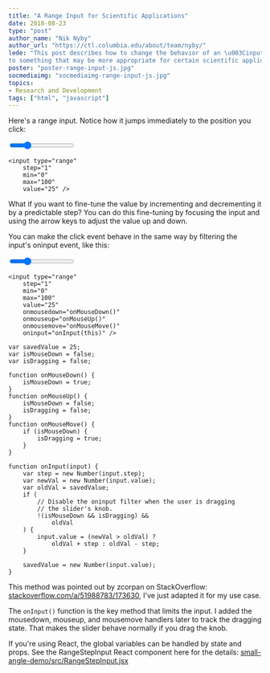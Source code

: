 ```yaml
---
title: "A Range Input for Scientific Applications"
date: 2018-08-23
type: "post"
author_name: "Nik Nyby"
author_url: "https://ctl.columbia.edu/about/team/nyby/"
lede: "This post describes how to change the behavior of an \u003Cinput type=range\u003E
to something that may be more appropriate for certain scientific applications."
poster: "poster-range-input-js.jpg"
socmediaimg: "socmediaimg-range-input-js.jpg"
topics:
- Research and Development
tags: ["html", "javascript"]
---
```


Here's a range input. Notice how it jumps immediately to the position you click:

<div class="alert"><input type="range"
    step="1"
    min="0"
    max="100"
    value="25" /></div>

```
<input type="range"
    step="1"
    min="0"
    max="100"
    value="25" />
```

What if you want to fine-tune the value by incrementing and
decrementing it by a predictable step? You can do this fine-tuning by
focusing the input and using the arrow keys to adjust the value up and
down.

You can make the click event behave in the same way by filtering the
input's oninput event, like this:

<div class="alert"><input type="range"
    step="1"
    min="0"
    max="100"
    value="25"
    onmousedown="onMouseDown()"
    onmouseup="onMouseUp()"
    onmousemove="onMouseMove()"
    oninput="onInput(this)" /></div>

```
<input type="range"
    step="1"
    min="0"
    max="100"
    value="25"
    onmousedown="onMouseDown()"
    onmouseup="onMouseUp()"
    onmousemove="onMouseMove()"
    oninput="onInput(this)" />
```

<script src="/js/src/handleRangeInput.js"></script>
```
var savedValue = 25;
var isMouseDown = false;
var isDragging = false;

function onMouseDown() {
    isMouseDown = true;
}
function onMouseUp() {
    isMouseDown = false;
    isDragging = false;
}
function onMouseMove() {
    if (isMouseDown) {
        isDragging = true;
    }
}

function onInput(input) {
    var step = new Number(input.step);
    var newVal = new Number(input.value);
    var oldVal = savedValue;
    if (
        // Disable the oninput filter when the user is dragging
        // the slider's knob.
        !(isMouseDown && isDragging) &&
            oldVal
    ) {
        input.value = (newVal > oldVal) ?
            oldVal + step : oldVal - step;
    }

    savedValue = new Number(input.value);
}
```

This method was pointed out by zcorpan on StackOverflow:
[stackoverflow.com/a/51988783/173630](https://stackoverflow.com/a/51988783/173630), I've just adapted it for
my use case.

The `onInput()` function is the key method that limits the input. I
added the mousedown, mouseup, and mousemove handlers later to track
the dragging state. That makes the slider behave normally if you drag
the knob.

If you're using React, the global variables can be handled by state
and props. See the RangeStepInput React component here for the
details:
[small-angle-demo/src/RangeStepInput.jsx](https://github.com/ccnmtl/astro-interactives/blob/master/small-angle-demo/src/RangeStepInput.jsx)
